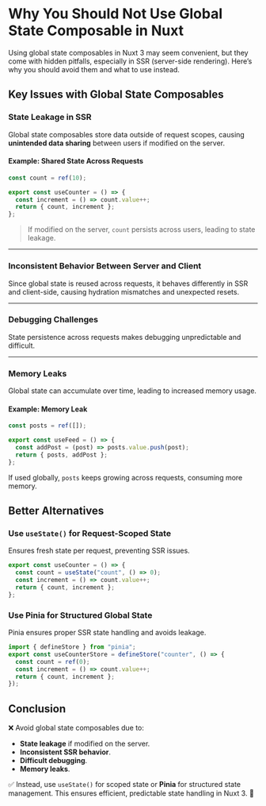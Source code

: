 # Why You Should Not Use Global State Composable in Nuxt

Using global state composables in Nuxt 3 may seem convenient, but they come with hidden pitfalls, especially in SSR (server-side rendering). Here’s why you should avoid them and what to use instead.

## Key Issues with Global State Composables

### State Leakage in SSR

Global state composables store data outside of request scopes, causing **unintended data sharing** between users if modified on the server.

#### Example: Shared State Across Requests

```ts
const count = ref(10);

export const useCounter = () => {
  const increment = () => count.value++;
  return { count, increment };
};
```

> If modified on the server, `count` persists across users, leading to state leakage.

---

### Inconsistent Behavior Between Server and Client

Since global state is reused across requests, it behaves differently in SSR and client-side, causing hydration mismatches and unexpected resets.

---

### Debugging Challenges

State persistence across requests makes debugging unpredictable and difficult.

---

### Memory Leaks

Global state can accumulate over time, leading to increased memory usage.

#### Example: Memory Leak

```ts
const posts = ref([]);

export const useFeed = () => {
  const addPost = (post) => posts.value.push(post);
  return { posts, addPost };
};
```

If used globally, `posts` keeps growing across requests, consuming more memory.

## Better Alternatives

### Use `useState()` for Request-Scoped State

Ensures fresh state per request, preventing SSR issues.

```ts
export const useCounter = () => {
  const count = useState("count", () => 0);
  const increment = () => count.value++;
  return { count, increment };
};
```

### Use Pinia for Structured Global State

Pinia ensures proper SSR state handling and avoids leakage.

```ts
import { defineStore } from "pinia";
export const useCounterStore = defineStore("counter", () => {
  const count = ref(0);
  const increment = () => count.value++;
  return { count, increment };
});
```

## Conclusion

❌ Avoid global state composables due to:

- **State leakage** if modified on the server.
- **Inconsistent SSR behavior**.
- **Difficult debugging**.
- **Memory leaks**.

✅ Instead, use `useState()` for scoped state or **Pinia** for structured state management. This ensures efficient, predictable state handling in Nuxt 3. 🚀
